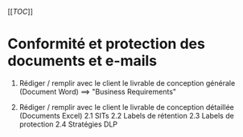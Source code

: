 [[_TOC_]]

# Conformité et protection des documents et e-mails
1. Rédiger / remplir avec le client le livrable de conception générale (Document Word)
==> "Business Requirements"

2. Rédiger / remplir avec le client le livrable de conception détaillée (Documents Excel)
2.1 SITs
2.2 Labels de rétention
2.3 Labels de protection
2.4 Stratégies DLP